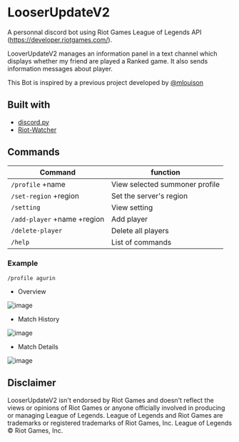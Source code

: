
# LooserUpdateV2

A personnal discord bot using  Riot Games League of Legends API (https://developer.riotgames.com/).

LooverUpdateV2 manages an information panel in a text channel which displays whether my friend are played a Ranked game.  It also sends information messages about player.

This Bot is inspired by a previous project developed by [@mlouison](https://github.com/mlouison)

## Built with

* [discord.py](https://github.com/Rapptz/discord.py)
* [Riot-Watcher](https://github.com/pseudonym117/Riot-Watcher)

## Commands

| Command                                   | function                           |
|-------------------------------------------|------------------------------------|
| `/profile` +name                          | View selected summoner profile     |
| `/set-region` +region                     | Set the server's region            |
| `/setting`                                | View setting                       |
| `/add-player` +name +region               | Add player                         |
| `/delete-player`                          | Delete all players                 |
| `/help`                                   | List of commands                   |

### Example

`/profile agurin`

* Overview

![image](https://cdn.discordapp.com/attachments/1039594104759271428/1065718070745768067/Capture_profile.PNG)

* Match History

![image](https://cdn.discordapp.com/attachments/1039594104759271428/1065718070942892122/Capture_history.PNG)

* Match Details

![image](https://cdn.discordapp.com/attachments/1039594104759271428/1065718071198748834/Capture_match_details.PNG)

## Disclaimer

LooserUpdateV2 isn't endorsed by Riot Games and doesn't reflect the views or opinions of Riot Games or anyone officially involved in producing or managing League of Legends. League of Legends and Riot Games are trademarks or registered trademarks of Riot Games, Inc. League of Legends © Riot Games, Inc.
